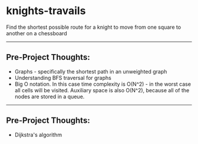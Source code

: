 # knights-travails

Find the shortest possible route for a knight to move from one square to another on a chessboard

---

## Pre-Project Thoughts:

- Graphs - specifically the shortest path in an unweighted graph
- Understanding BFS traversal for graphs
- Big O notation. In this case time complexity is O(N^2) - in the worst case all cells will be visited. Auxiliary space is also O(N^2), because all of the nodes are stored in a queue.

---

## Pre-Project Thoughts:

- Dijkstra's algorithm

